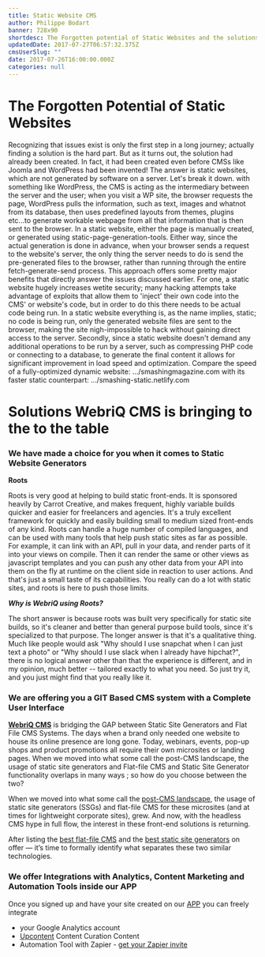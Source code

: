 ```yaml
---
title: Static Website CMS
author: Philippe Bodart
banner: 728x90
shortdesc: The Forgotten potential of Static Websites and the solutions WebriQ CMS brings to the table
updatedDate: 2017-07-27T06:57:32.375Z
cmsUserSlug: ""
date: 2017-07-26T16:00:00.000Z
categories: null
---
```


# The Forgotten Potential of Static Websites
Recognizing that issues exist is only the first step in a long journey; actually finding a solution is the hard part. But as it turns out, the solution had already been created. In fact, it had been created even before CMSs like Joomla and WordPress had been invented! The answer is static websites, which are not generated by software on a server. Let's break it down. with something like WordPress, the CMS is acting as the intermediary between the server and the user; when you visit a WP site, the browser requests the page, WordPress pulls the information, such as text, images and whatnot from its database, then uses predefined layouts from themes, plugins etc...to generate workable webpage from all that information that is then sent to the browser.
In a static website, either the page is manually created, or generated using static-page-generation-tools. Either way, since the actual generation is done in advance, when your browser sends a request to the website's server, the only thing the server needs to do is send the pre-generated files to the browser, rather than running through the entire fetch-generate-send process.
This approach offers some pretty major benefits that directly answer the issues discussed earlier. For one, a static website hugely increases wetite security; many hacking attempts take advantage of exploits that allow them to 'inject' their own code into the CMS' or website's code, but in order to do this there needs to be actual code being run. In a static website everything is, as the name implies, static; no code is being run, only the generated website files are sent to the browser, making the site nigh-impossible to hack without gaining direct access to the server.
Secondly, since a static website doesn't demand any additional operations to be run by a server, such as compressing PHP code or connecting to a database, to generate the final content it allows for significant improvement in load speed and optimization. Compare the speed of a fully-optimized dynamic website: .../smashingmagazine.com with its faster static counterpart: .../smashing-static.netlify.com

# Solutions WebriQ CMS is bringing to the to the table
### We have made a choice for you when it comes to Static Website Generators
**Roots**

Roots is very good at helping to build static front-ends. It is sponsored heavily by Carrot Creative, and makes frequent, highly variable builds quicker and easier for freelancers and agencies. It's a truly excellent framework for quickly and easily building small to medium sized front-ends of any kind.
Roots can handle a huge number of compiled languages, and can be used with many tools that help push static sites as far as possible. For example, it can link with an API, pull in your data, and render parts of it into your views on compile. Then it can render the same or other views as javascript templates and you can push any other data from your API into them on the fly at runtime on the client side in reaction to user actions. And that's just a small taste of its capabilities. You really can do a lot with static sites, and roots is here to push those limits.

***Why is WebriQ using Roots?***

The short answer is because roots was built very specifically for static site builds, so it's cleaner and better than general purpose build tools, since it's specialized to that purpose. The longer answer is that it's a qualitative thing. Much like people would ask "Why should I use snapchat when I can just text a photo" or "Why should I use slack when I already have hipchat?", there is no logical answer other than that the experience is different, and in my opinion, much better -- tailored exactly to what you need. So just try it, and you just might find that you really like it.


### We are offering you a GIT Based CMS system with a Complete User Interface

**[WebriQ CMS](http://app.webriq.com)** is bridging the GAP between Static Site Generators and Flat File CMS Systems. 
The days when a brand only needed one website to house its online presence are long gone. Today, webinars, events, pop-up shops and product promotions all require their own microsites or landing pages. 
When we moved into what some call the post-CMS landscape, the usage of static site generators and Flat-file CMS and Static Site Generator functionality overlaps in many ways ; so how do you choose between the two? 

When we moved into what some call the [post-CMS landscape](https://developmentseed.org/blog/2012/07/27/build-cms-free-websites/), the usage of static site generators (SSGs) and flat-file CMS for these microsites (and at times for lightweight corporate sites), grew. And now, with the headless CMS hype in full flow, the interest in these front-end solutions is returning.

After listing the [best flat-file CMS](http://www.cmswire.com/digital-experience/15-flat-file-cms-options-for-lean-website-building/) and the [best static site generators](http://www.cmswire.com/digital-experience/15-static-site-generators-to-complement-your-headless-cms/) on offer — it’s time to formally identify what separates these two similar technologies.

### We offer Integrations with Analytics, Content Marketing and Automation Tools inside our APP

Once you signed up and have your site created on our [APP](http://app.webriq.com) you can freely integrate 
- your Google Analytics account
- [Upcontent](http://learn.upcontent.com/category/hS7ltwzDri-webriq) Content Curation Content 
- Automation Tool with Zapier - [get your Zapier invite](hhttps://zapier.com/developer/invite/66438/e539ec10196366535f59e7faf8f2638f/ttps://zapier.com/developer/invite/66438/e539ec10196366535f59e7faf8f2638f/)